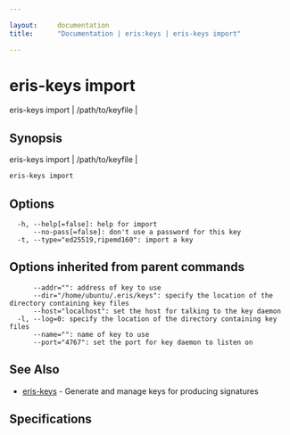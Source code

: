 ```yaml
---

layout:     documentation
title:      "Documentation | eris:keys | eris-keys import"

---
```


# eris-keys import

eris-keys import <priv key> | /path/to/keyfile | <key json>

## Synopsis

eris-keys import <priv key> | /path/to/keyfile | <key json>

```bash
eris-keys import
```

## Options

```
  -h, --help[=false]: help for import
      --no-pass[=false]: don't use a password for this key
  -t, --type="ed25519,ripemd160": import a key
```

## Options inherited from parent commands

```
      --addr="": address of key to use
      --dir="/home/ubuntu/.eris/keys": specify the location of the directory containing key files
      --host="localhost": set the host for talking to the key daemon
  -l, --log=0: specify the location of the directory containing key files
      --name="": name of key to use
      --port="4767": set the port for key daemon to listen on
```

## See Also

* [eris-keys](https://docs.erisindustries.com/documentation/eris-keys/0.11.4/eris-keys/)	 - Generate and manage keys for producing signatures

## Specifications


